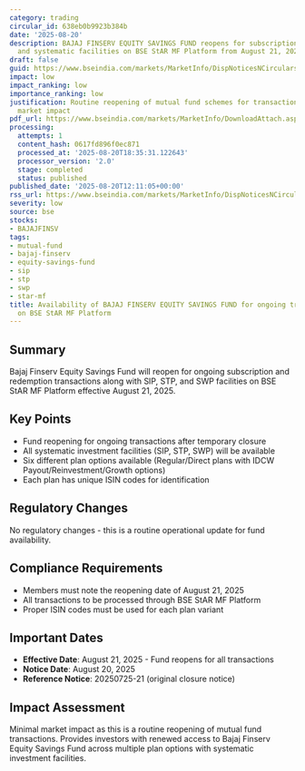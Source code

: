 ```yaml
---
category: trading
circular_id: 638eb0b9923b384b
date: '2025-08-20'
description: BAJAJ FINSERV EQUITY SAVINGS FUND reopens for subscription, redemption,
  and systematic facilities on BSE StAR MF Platform from August 21, 2025.
draft: false
guid: https://www.bseindia.com/markets/MarketInfo/DispNoticesNCirculars.aspx?Noticeid={B13B7070-1393-427A-A6FF-860276468F51}&noticeno=20250820-40&dt=08/20/2025&icount=40&totcount=61&flag=0
impact: low
impact_ranking: low
importance_ranking: low
justification: Routine reopening of mutual fund schemes for transactions with limited
  market impact
pdf_url: https://www.bseindia.com/markets/MarketInfo/DownloadAttach.aspx?id=20250820-40&attachedId=
processing:
  attempts: 1
  content_hash: 0617fd896f0ec871
  processed_at: '2025-08-20T18:35:31.122643'
  processor_version: '2.0'
  stage: completed
  status: published
published_date: '2025-08-20T12:11:05+00:00'
rss_url: https://www.bseindia.com/markets/MarketInfo/DispNoticesNCirculars.aspx?Noticeid={B13B7070-1393-427A-A6FF-860276468F51}&noticeno=20250820-40&dt=08/20/2025&icount=40&totcount=61&flag=0
severity: low
source: bse
stocks:
- BAJAJFINSV
tags:
- mutual-fund
- bajaj-finserv
- equity-savings-fund
- sip
- stp
- swp
- star-mf
title: Availability of BAJAJ FINSERV EQUITY SAVINGS FUND for ongoing transactions
  on BSE StAR MF Platform
---
```


## Summary

Bajaj Finserv Equity Savings Fund will reopen for ongoing subscription and redemption transactions along with SIP, STP, and SWP facilities on BSE StAR MF Platform effective August 21, 2025.

## Key Points

- Fund reopening for ongoing transactions after temporary closure
- All systematic investment facilities (SIP, STP, SWP) will be available
- Six different plan options available (Regular/Direct plans with IDCW Payout/Reinvestment/Growth options)
- Each plan has unique ISIN codes for identification

## Regulatory Changes

No regulatory changes - this is a routine operational update for fund availability.

## Compliance Requirements

- Members must note the reopening date of August 21, 2025
- All transactions to be processed through BSE StAR MF Platform
- Proper ISIN codes must be used for each plan variant

## Important Dates

- **Effective Date**: August 21, 2025 - Fund reopens for all transactions
- **Notice Date**: August 20, 2025
- **Reference Notice**: 20250725-21 (original closure notice)

## Impact Assessment

Minimal market impact as this is a routine reopening of mutual fund transactions. Provides investors with renewed access to Bajaj Finserv Equity Savings Fund across multiple plan options with systematic investment facilities.